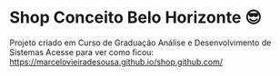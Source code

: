 # Shop Conceito Belo Horizonte 😎
Projeto criado em Curso de Graduação Análise e Desenvolvimento de Sistemas
Acesse para ver como ficou: https://marcelovieiradesousa.github.io/shop.github.com/
